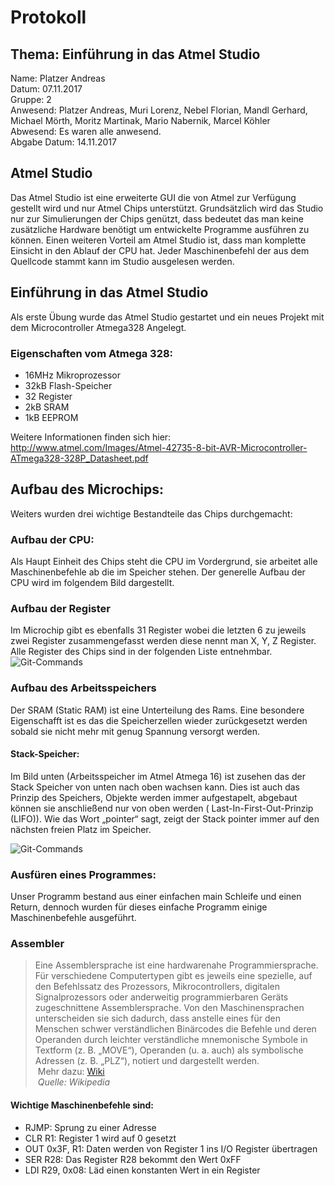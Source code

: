 # Protokoll
## Thema: Einführung in das Atmel Studio

Name: Platzer Andreas <br>
Datum: 07.11.2017 <br>
Gruppe: 2 <br>
Anwesend: Platzer Andreas, Muri Lorenz, Nebel Florian, Mandl Gerhard, Michael Mörth, Moritz Martinak, Mario Nabernik, Marcel Köhler <br>
Abwesend: Es waren alle anwesend. <br>
Abgabe Datum: 14.11.2017 <br>

## Atmel Studio 

Das Atmel Studio ist eine erweiterte GUI die von Atmel zur Verfügung gestellt wird und nur Atmel Chips unterstützt. Grundsätzlich wird das Studio nur zur Simulierungen der Chips genützt, dass bedeutet das man keine zusätzliche Hardware benötigt um entwickelte Programme ausführen zu können. Einen weiteren Vorteil am Atmel Studio ist, dass man komplette Einsicht in den Ablauf der CPU hat. Jeder Maschinenbefehl der aus dem Quellcode stammt kann im Studio ausgelesen werden.


## Einführung in das Atmel Studio

Als erste Übung wurde das Atmel Studio gestartet und ein neues Projekt mit dem Microcontroller Atmega328 Angelegt. <br>

### Eigenschaften vom Atmega 328: <br>

* 16MHz Mikroprozessor
* 32kB Flash-Speicher
* 32 Register
* 2kB SRAM
* 1kB EEPROM

Weitere Informationen finden sich hier: http://www.atmel.com/Images/Atmel-42735-8-bit-AVR-Microcontroller-ATmega328-328P_Datasheet.pdf 

## Aufbau des Microchips:
Weiters wurden drei wichtige Bestandteile das Chips durchgemacht: <br>

### Aufbau der CPU:
Als Haupt Einheit des Chips steht die CPU im Vordergrund, sie arbeitet alle Maschinenbefehle ab die im Speicher stehen. Der generelle Aufbau der CPU wird im folgendem Bild dargestellt. <br>

### Aufbau der Register
Im Microchip gibt es ebenfalls 31 Register wobei die letzten 6 zu jeweils zwei Register zusammengefasst werden diese nennt man X, Y, Z Register. Alle Register des Chips sind in der folgenden Liste entnehmbar. <br>
![Git-Commands](https://github.com/HTLMechatronics/m14-la1-sx/blob/plaanm14/plaanm14/Register%20Atmega%20328.JPG)

### Aufbau des Arbeitsspeichers
Der SRAM (Static RAM) ist eine Unterteilung des Rams. Eine besondere Eigenschafft ist es das die Speicherzellen wieder zurückgesetzt werden sobald sie nicht mehr mit genug Spannung versorgt werden.<br>

#### Stack-Speicher:
Im Bild unten (Arbeitsspeicher im Atmel Atmega 16) ist zusehen das der Stack Speicher von unten nach oben wachsen kann. Dies ist auch das Prinzip des Speichers, Objekte werden immer aufgestapelt, abgebaut können sie anschließend nur von oben werden ( Last-In-First-Out-Prinzip (LIFO)). Wie das Wort „pointer“ sagt, zeigt der Stack pointer immer auf den nächsten freien Platz im Speicher. 

![Git-Commands](https://github.com/HTLMechatronics/m14-la1-sx/blob/plaanm14/plaanm14/Arbeitsspeicher%20Atmel%20Atmega%2016.JPG) <br>

### Ausfüren eines Programmes:

Unser Programm bestand aus einer einfachen main Schleife und einen Return, dennoch wurden für dieses einfache Programm einige Maschinenbefehle ausgeführt. <br> 

### Assembler
  > Eine Assemblersprache ist eine hardwarenahe Programmiersprache. Für verschiedene Computertypen gibt es jeweils eine spezielle, auf den Befehlssatz des Prozessors, Mikrocontrollers, digitalen Signalprozessors oder anderweitig programmierbaren Geräts zugeschnittene Assemblersprache. Von den Maschinensprachen unterscheiden sie sich dadurch, dass anstelle eines für den Menschen schwer verständlichen Binärcodes die Befehle und deren Operanden durch leichter verständliche mnemonische Symbole in Textform (z. B. „MOVE“), Operanden (u. a. auch) als symbolische Adressen (z. B. „PLZ“), notiert und dargestellt werden.  
  Mehr dazu: [Wiki](https://de.wikipedia.org/wiki/Assemblersprache)  
  *Quelle: Wikipedia*  


#### Wichtige Maschinenbefehle sind:

* RJMP: Sprung zu einer Adresse
* CLR R1: Register 1 wird auf 0 gesetzt
* OUT 0x3F, R1: Daten werden von Register 1 ins I/O Register übertragen
* SER R28: Das Register R28 bekommt den Wert 0xFF
* LDI R29, 0x08: Läd einen konstanten Wert in ein Register
